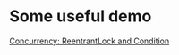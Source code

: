 # Some useful demo

[Concurrency: ReentrantLock and Condition](https://github.com/wujinggrt/Learn/blob/master/Java/ReviewJava/Blobs/src/com/company/ConcurrencyDemo.java)